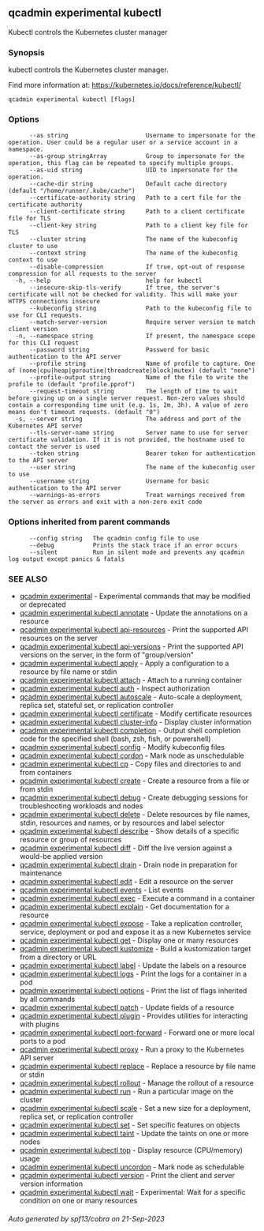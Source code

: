## qcadmin experimental kubectl

Kubectl controls the Kubernetes cluster manager

### Synopsis

kubectl controls the Kubernetes cluster manager.

 Find more information at: https://kubernetes.io/docs/reference/kubectl/

```
qcadmin experimental kubectl [flags]
```

### Options

```
      --as string                      Username to impersonate for the operation. User could be a regular user or a service account in a namespace.
      --as-group stringArray           Group to impersonate for the operation, this flag can be repeated to specify multiple groups.
      --as-uid string                  UID to impersonate for the operation.
      --cache-dir string               Default cache directory (default "/home/runner/.kube/cache")
      --certificate-authority string   Path to a cert file for the certificate authority
      --client-certificate string      Path to a client certificate file for TLS
      --client-key string              Path to a client key file for TLS
      --cluster string                 The name of the kubeconfig cluster to use
      --context string                 The name of the kubeconfig context to use
      --disable-compression            If true, opt-out of response compression for all requests to the server
  -h, --help                           help for kubectl
      --insecure-skip-tls-verify       If true, the server's certificate will not be checked for validity. This will make your HTTPS connections insecure
      --kubeconfig string              Path to the kubeconfig file to use for CLI requests.
      --match-server-version           Require server version to match client version
  -n, --namespace string               If present, the namespace scope for this CLI request
      --password string                Password for basic authentication to the API server
      --profile string                 Name of profile to capture. One of (none|cpu|heap|goroutine|threadcreate|block|mutex) (default "none")
      --profile-output string          Name of the file to write the profile to (default "profile.pprof")
      --request-timeout string         The length of time to wait before giving up on a single server request. Non-zero values should contain a corresponding time unit (e.g. 1s, 2m, 3h). A value of zero means don't timeout requests. (default "0")
  -s, --server string                  The address and port of the Kubernetes API server
      --tls-server-name string         Server name to use for server certificate validation. If it is not provided, the hostname used to contact the server is used
      --token string                   Bearer token for authentication to the API server
      --user string                    The name of the kubeconfig user to use
      --username string                Username for basic authentication to the API server
      --warnings-as-errors             Treat warnings received from the server as errors and exit with a non-zero exit code
```

### Options inherited from parent commands

```
      --config string   The qcadmin config file to use
      --debug           Prints the stack trace if an error occurs
      --silent          Run in silent mode and prevents any qcadmin log output except panics & fatals
```

### SEE ALSO

* [qcadmin experimental](qcadmin_experimental.md)	 - Experimental commands that may be modified or deprecated
* [qcadmin experimental kubectl annotate](qcadmin_experimental_kubectl_annotate.md)	 - Update the annotations on a resource
* [qcadmin experimental kubectl api-resources](qcadmin_experimental_kubectl_api-resources.md)	 - Print the supported API resources on the server
* [qcadmin experimental kubectl api-versions](qcadmin_experimental_kubectl_api-versions.md)	 - Print the supported API versions on the server, in the form of "group/version"
* [qcadmin experimental kubectl apply](qcadmin_experimental_kubectl_apply.md)	 - Apply a configuration to a resource by file name or stdin
* [qcadmin experimental kubectl attach](qcadmin_experimental_kubectl_attach.md)	 - Attach to a running container
* [qcadmin experimental kubectl auth](qcadmin_experimental_kubectl_auth.md)	 - Inspect authorization
* [qcadmin experimental kubectl autoscale](qcadmin_experimental_kubectl_autoscale.md)	 - Auto-scale a deployment, replica set, stateful set, or replication controller
* [qcadmin experimental kubectl certificate](qcadmin_experimental_kubectl_certificate.md)	 - Modify certificate resources
* [qcadmin experimental kubectl cluster-info](qcadmin_experimental_kubectl_cluster-info.md)	 - Display cluster information
* [qcadmin experimental kubectl completion](qcadmin_experimental_kubectl_completion.md)	 - Output shell completion code for the specified shell (bash, zsh, fish, or powershell)
* [qcadmin experimental kubectl config](qcadmin_experimental_kubectl_config.md)	 - Modify kubeconfig files
* [qcadmin experimental kubectl cordon](qcadmin_experimental_kubectl_cordon.md)	 - Mark node as unschedulable
* [qcadmin experimental kubectl cp](qcadmin_experimental_kubectl_cp.md)	 - Copy files and directories to and from containers
* [qcadmin experimental kubectl create](qcadmin_experimental_kubectl_create.md)	 - Create a resource from a file or from stdin
* [qcadmin experimental kubectl debug](qcadmin_experimental_kubectl_debug.md)	 - Create debugging sessions for troubleshooting workloads and nodes
* [qcadmin experimental kubectl delete](qcadmin_experimental_kubectl_delete.md)	 - Delete resources by file names, stdin, resources and names, or by resources and label selector
* [qcadmin experimental kubectl describe](qcadmin_experimental_kubectl_describe.md)	 - Show details of a specific resource or group of resources
* [qcadmin experimental kubectl diff](qcadmin_experimental_kubectl_diff.md)	 - Diff the live version against a would-be applied version
* [qcadmin experimental kubectl drain](qcadmin_experimental_kubectl_drain.md)	 - Drain node in preparation for maintenance
* [qcadmin experimental kubectl edit](qcadmin_experimental_kubectl_edit.md)	 - Edit a resource on the server
* [qcadmin experimental kubectl events](qcadmin_experimental_kubectl_events.md)	 - List events
* [qcadmin experimental kubectl exec](qcadmin_experimental_kubectl_exec.md)	 - Execute a command in a container
* [qcadmin experimental kubectl explain](qcadmin_experimental_kubectl_explain.md)	 - Get documentation for a resource
* [qcadmin experimental kubectl expose](qcadmin_experimental_kubectl_expose.md)	 - Take a replication controller, service, deployment or pod and expose it as a new Kubernetes service
* [qcadmin experimental kubectl get](qcadmin_experimental_kubectl_get.md)	 - Display one or many resources
* [qcadmin experimental kubectl kustomize](qcadmin_experimental_kubectl_kustomize.md)	 - Build a kustomization target from a directory or URL
* [qcadmin experimental kubectl label](qcadmin_experimental_kubectl_label.md)	 - Update the labels on a resource
* [qcadmin experimental kubectl logs](qcadmin_experimental_kubectl_logs.md)	 - Print the logs for a container in a pod
* [qcadmin experimental kubectl options](qcadmin_experimental_kubectl_options.md)	 - Print the list of flags inherited by all commands
* [qcadmin experimental kubectl patch](qcadmin_experimental_kubectl_patch.md)	 - Update fields of a resource
* [qcadmin experimental kubectl plugin](qcadmin_experimental_kubectl_plugin.md)	 - Provides utilities for interacting with plugins
* [qcadmin experimental kubectl port-forward](qcadmin_experimental_kubectl_port-forward.md)	 - Forward one or more local ports to a pod
* [qcadmin experimental kubectl proxy](qcadmin_experimental_kubectl_proxy.md)	 - Run a proxy to the Kubernetes API server
* [qcadmin experimental kubectl replace](qcadmin_experimental_kubectl_replace.md)	 - Replace a resource by file name or stdin
* [qcadmin experimental kubectl rollout](qcadmin_experimental_kubectl_rollout.md)	 - Manage the rollout of a resource
* [qcadmin experimental kubectl run](qcadmin_experimental_kubectl_run.md)	 - Run a particular image on the cluster
* [qcadmin experimental kubectl scale](qcadmin_experimental_kubectl_scale.md)	 - Set a new size for a deployment, replica set, or replication controller
* [qcadmin experimental kubectl set](qcadmin_experimental_kubectl_set.md)	 - Set specific features on objects
* [qcadmin experimental kubectl taint](qcadmin_experimental_kubectl_taint.md)	 - Update the taints on one or more nodes
* [qcadmin experimental kubectl top](qcadmin_experimental_kubectl_top.md)	 - Display resource (CPU/memory) usage
* [qcadmin experimental kubectl uncordon](qcadmin_experimental_kubectl_uncordon.md)	 - Mark node as schedulable
* [qcadmin experimental kubectl version](qcadmin_experimental_kubectl_version.md)	 - Print the client and server version information
* [qcadmin experimental kubectl wait](qcadmin_experimental_kubectl_wait.md)	 - Experimental: Wait for a specific condition on one or many resources

###### Auto generated by spf13/cobra on 21-Sep-2023

